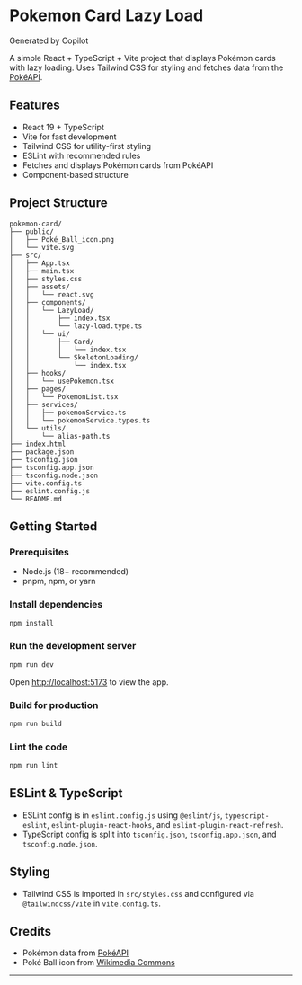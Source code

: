 # Pokemon Card Lazy Load

Generated by Copilot

A simple React + TypeScript + Vite project that displays Pokémon cards with lazy loading. Uses Tailwind CSS for styling and fetches data from the [PokéAPI](https://pokeapi.co/).

## Features

- React 19 + TypeScript
- Vite for fast development
- Tailwind CSS for utility-first styling
- ESLint with recommended rules
- Fetches and displays Pokémon cards from PokéAPI
- Component-based structure

## Project Structure

```
pokemon-card/
├── public/
│   ├── Poké_Ball_icon.png
│   └── vite.svg
├── src/
│   ├── App.tsx
│   ├── main.tsx
│   ├── styles.css
│   ├── assets/
│   │   └── react.svg
│   ├── components/
│   │   └── LazyLoad/
│   │       ├── index.tsx
│   │       └── lazy-load.type.ts
│   │   └── ui/
│   │       ├── Card/
│   │       │   └── index.tsx
│   │       └── SkeletonLoading/
│   │           └── index.tsx
│   ├── hooks/
│   │   └── usePokemon.tsx
│   ├── pages/
│   │   └── PokemonList.tsx
│   ├── services/
│   │   ├── pokemonService.ts
│   │   └── pokemonService.types.ts
│   └── utils/
│       └── alias-path.ts
├── index.html
├── package.json
├── tsconfig.json
├── tsconfig.app.json
├── tsconfig.node.json
├── vite.config.ts
├── eslint.config.js
└── README.md
```

## Getting Started

### Prerequisites

- Node.js (18+ recommended)
- pnpm, npm, or yarn

### Install dependencies

```sh
npm install
```

### Run the development server

```sh
npm run dev
```

Open [http://localhost:5173](http://localhost:5173) to view the app.

### Build for production

```sh
npm run build
```

### Lint the code

```sh
npm run lint
```

## ESLint & TypeScript

- ESLint config is in `eslint.config.js` using `@eslint/js`, `typescript-eslint`, `eslint-plugin-react-hooks`, and `eslint-plugin-react-refresh`.
- TypeScript config is split into `tsconfig.json`, `tsconfig.app.json`, and `tsconfig.node.json`.

## Styling

- Tailwind CSS is imported in `src/styles.css` and configured via `@tailwindcss/vite` in `vite.config.ts`.

## Credits

- Pokémon data from [PokéAPI](https://pokeapi.co/)
- Poké Ball icon from [Wikimedia Commons](https://commons.wikimedia.org/wiki/File:Poké_Ball_icon.png)

---
